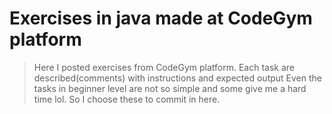 # Exercises in java made at CodeGym platform

> Here I posted exercises from CodeGym platform.
> Each task are described(comments) with instructions and expected output
> Even the tasks in beginner level are not so simple and some give me a hard time lol. So I choose these to commit in here.
